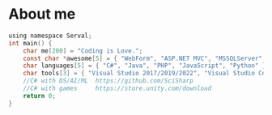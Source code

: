 #  About me
```C
using namespace Serval;
int main() {
    char me[200] = "Coding is Love.";    
    const char *awesome[5] = { "WebForm", "ASP.NET MVC", "MSSQLServer", "WebAPI", "Docker" };
    char languages[5] = { "C#", "Java", "PHP", "JavaScript", "Python" };
    char tools[3] = { "Visual Studio 2017/2019/2022", "Visual Studio Code", "SQL Server Management Studio" };   
    //C# with DS/AI/ML  https://github.com/SciSharp
    //C# with games     https://store.unity.com/download   
    return 0;
}
```
<!--[![Top Langs](https://github-readme-stats.vercel.app/api/top-langs/?username=yuchenmvc&layout=compact)](https://github.com/anuraghazra/github-readme-stats)-->

